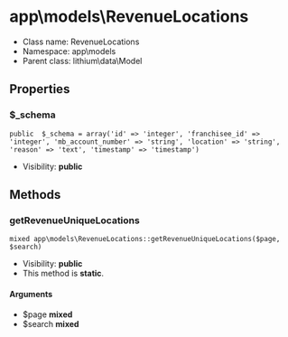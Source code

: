app\models\RevenueLocations
===============






* Class name: RevenueLocations
* Namespace: app\models
* Parent class: lithium\data\Model





Properties
----------


### $_schema

    public  $_schema = array('id' => 'integer', 'franchisee_id' => 'integer', 'mb_account_number' => 'string', 'location' => 'string', 'reason' => 'text', 'timestamp' => 'timestamp')





* Visibility: **public**


Methods
-------


### getRevenueUniqueLocations

    mixed app\models\RevenueLocations::getRevenueUniqueLocations($page, $search)





* Visibility: **public**
* This method is **static**.


#### Arguments
* $page **mixed**
* $search **mixed**



